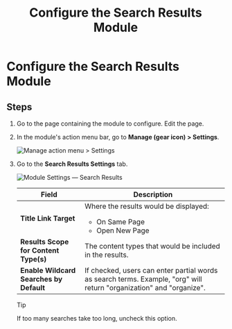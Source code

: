 ﻿---
uid: config-module-search-results
topic: config-module-search-results
locale: en
title: Configure the Search Results Module
dnneditions: 
dnnversion: 09.02.00
parent-topic: module-search-results
related-topics: configure-module-on-page-pb-all
---

# Configure the Search Results Module

## Steps

1.  Go to the page containing the module to configure. Edit the page.
2.  In the module's action menu bar, go to **Manage (gear icon) \> Settings**.
    
      
    
    ![Manage action menu > Settings](/images/scr-actionmenu-manage-settings.png)
    
      
    
3.  Go to the **Search Results Settings** tab.
    
      
    
    ![Module Settings — Search Results](/images/scr-modulesettings-SearchResults.png)
    
      
    |**Field**|**Description**|
    |--|--|
    |**Title Link Target**|Where the results would be displayed:<ul><li>On Same Page</li><li>Open New Page</li></ul>|
    |**Results Scope for Content Type(s)**|The content types that would be included in the results.|
    |**Enable Wildcard Searches by Default**|If checked, users can enter partial words as search terms. Example, "org" will return "organization" and "organize".|
    
    > [!TIP]
    > If too many searches take too long, uncheck this option.
